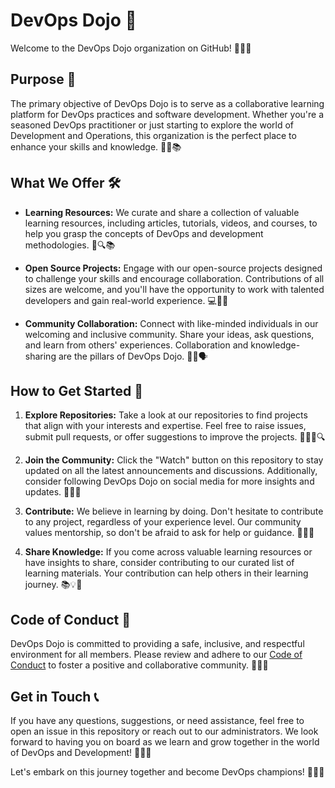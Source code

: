 # DevOps Dojo 🥋

Welcome to the DevOps Dojo organization on GitHub! 🎉🎊🎈

## Purpose 🎯

The primary objective of DevOps Dojo is to serve as a collaborative learning platform for DevOps practices and software development. Whether you're a seasoned DevOps practitioner or just starting to explore the world of Development and Operations, this organization is the perfect place to enhance your skills and knowledge. 🚀💡📚

## What We Offer 🛠️

- **Learning Resources:** We curate and share a collection of valuable learning resources, including articles, tutorials, videos, and courses, to help you grasp the concepts of DevOps and development methodologies. 📖🔍📚

- **Open Source Projects:** Engage with our open-source projects designed to challenge your skills and encourage collaboration. Contributions of all sizes are welcome, and you'll have the opportunity to work with talented developers and gain real-world experience. 💻🐙🤝

- **Community Collaboration:** Connect with like-minded individuals in our welcoming and inclusive community. Share your ideas, ask questions, and learn from others' experiences. Collaboration and knowledge-sharing are the pillars of DevOps Dojo. 🤝💬🗣️

## How to Get Started 🏁

1. **Explore Repositories:** Take a look at our repositories to find projects that align with your interests and expertise. Feel free to raise issues, submit pull requests, or offer suggestions to improve the projects. 🕵️‍♂️📂🔍

2. **Join the Community:** Click the "Watch" button on this repository to stay updated on all the latest announcements and discussions. Additionally, consider following DevOps Dojo on social media for more insights and updates. 📢📡📱

3. **Contribute:** We believe in learning by doing. Don't hesitate to contribute to any project, regardless of your experience level. Our community values mentorship, so don't be afraid to ask for help or guidance. 🙌🤝💡

4. **Share Knowledge:** If you come across valuable learning resources or have insights to share, consider contributing to our curated list of learning materials. Your contribution can help others in their learning journey. 📚💡📝

## Code of Conduct 📜

DevOps Dojo is committed to providing a safe, inclusive, and respectful environment for all members. Please review and adhere to our [Code of Conduct](./CODE_OF_CONDUCT.md) to foster a positive and collaborative community. 💖🤝✨

## Get in Touch 📞

If you have any questions, suggestions, or need assistance, feel free to open an issue in this repository or reach out to our administrators. We look forward to having you on board as we learn and grow together in the world of DevOps and Development! 💌👋🤗

Let's embark on this journey together and become DevOps champions! 🚀🎉🥋
